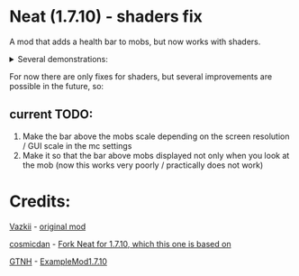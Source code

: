 # Neat (1.7.10) - shaders fix

A mod that adds a health bar to mobs, but now works with shaders.

<details>

<summary>Several demonstrations:</summary>

https://github.com/kotmatross28729/Neat-shaders-fix/assets/110309314/59118c49-89c1-4e6f-a02d-31138f16548a


https://github.com/kotmatross28729/Neat-shaders-fix/assets/110309314/01cc3602-fc13-4f21-a7ef-80ea453b84e6




https://github.com/kotmatross28729/Neat-shaders-fix/assets/110309314/2d1986c9-5279-4351-ab1b-acf47d69dd5d






<details>

<summary>Idk why, but one of the bugs during development</summary>



https://github.com/kotmatross28729/Neat-shaders-fix/assets/110309314/1480d34f-f359-4a28-8bd7-eab3000562fc




</details>









</details>

For now there are only fixes for shaders, but several improvements are possible in the future, so:

## current TODO:

1) Make the bar above the mobs scale depending on the screen resolution / GUI scale in the mc settings
2) Make it so that the bar above mobs displayed not only when you look at the mob (now this works very poorly / practically does not work)

# Credits:

[Vazkii](https://github.com/Vazkii) - [original mod](https://github.com/VazkiiMods/Neat)

[cosmicdan](https://github.com/cosmicdan) -
[Fork Neat for 1.7.10, which this one is based on](https://github.com/HostileNetworks/Neat)

[GTNH](https://github.com/orgs/GTNewHorizons/repositories) - [ExampleMod1.7.10](https://github.com/GTNewHorizons/ExampleMod1.7.10)
